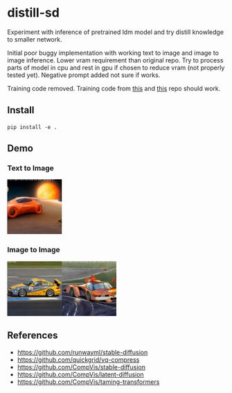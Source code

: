 # distill-sd

Experiment with inference of pretrained ldm model and try distill knowledge to smaller network.

Initial poor buggy implementation with working text to image and image to image inference. Lower vram requirement than original repo. Try to process parts of model in cpu and rest in gpu if chosen to reduce vram (not properly tested yet). Negative prompt added not sure if works.

Training code removed. Training code from [this](https://github.com/runwayml/stable-diffusion) and [this](https://github.com/CompVis/stable-diffusion) repo should work. 


## Install

```
pip install -e .
```

## Demo

### Text to Image

<img src="assets/text_to_image.png" width=25% height=25%>

### Image to Image

<img src="assets/image_to_image.png" width=50% height=50%>



## References
- https://github.com/runwayml/stable-diffusion
- https://github.com/quickgrid/vq-compress
- https://github.com/CompVis/stable-diffusion
- https://github.com/CompVis/latent-diffusion
- https://github.com/CompVis/taming-transformers
